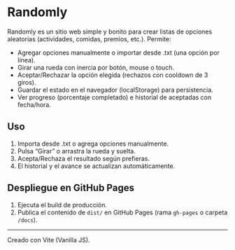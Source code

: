 # Randomly

Randomly es un sitio web simple y bonito para crear listas de opciones aleatorias (actividades, comidas, premios, etc.). Permite:

- Agregar opciones manualmente o importar desde .txt (una opción por línea).
- Girar una rueda con inercia por botón, mouse o touch.
- Aceptar/Rechazar la opción elegida (rechazos con cooldown de 3 giros).
- Guardar el estado en el navegador (localStorage) para persistencia.
- Ver progreso (porcentaje completado) e historial de aceptadas con fecha/hora.

## Uso

1. Importa desde .txt o agrega opciones manualmente.
2. Pulsa “Girar” o arrastra la rueda y suelta.
3. Acepta/Rechaza el resultado según prefieras.
4. El historial y el avance se actualizan automáticamente.

## Despliegue en GitHub Pages

1. Ejecuta el build de producción.
2. Publica el contenido de `dist/` en GitHub Pages (rama `gh-pages` o carpeta `/docs`).

---

Creado con Vite (Vanilla JS).

